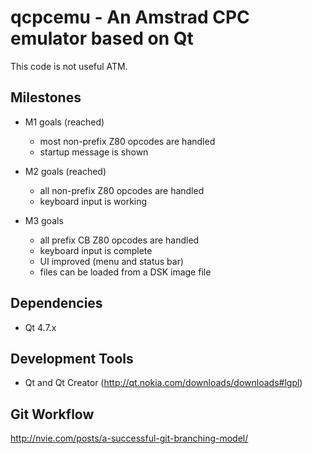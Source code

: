 qcpcemu - An Amstrad CPC emulator based on Qt
=============================================

This code is not useful ATM.

Milestones
----------

* M1 goals (reached)

  * most non-prefix Z80 opcodes are handled
  * startup message is shown

* M2 goals (reached)

  * all non-prefix Z80 opcodes are handled
  * keyboard input is working

* M3 goals

  * all prefix CB Z80 opcodes are handled
  * keyboard input is complete
  * UI improved (menu and status bar)
  * files can be loaded from a DSK image file
  
Dependencies
------------

* Qt 4.7.x

Development Tools
-----------------

* Qt and Qt Creator (http://qt.nokia.com/downloads/downloads#lgpl)

Git Workflow
------------

http://nvie.com/posts/a-successful-git-branching-model/
